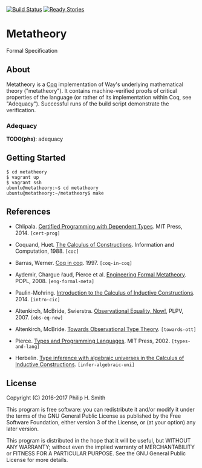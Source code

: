 <!--
  vim: filetype=markdown
-->

[![Build Status][build-status-badge]][build-status-link]
[![Ready Stories][tickets-badge]][tickets-link]

[build-status-badge]: https://travis-ci.org/waylang/metatheory.svg?branch=master
[build-status-link]: https://travis-ci.org/waylang/metatheory
[tickets-badge]: https://badge.waffle.io/waylang/metatheory.png?label=ready&title=Ready
[tickets-link]: http://waffle.io/waylang/metatheory

# Metatheory

Formal Specification

## About

Metatheory is a [Coq][coq] implementation of Way's underlying mathematical theory
("metatheory").  It contains machine-verified proofs of critical properties of the
language (or rather of its implementation within Coq, see "Adequacy").  Successful runs
of the build script demonstrate the verification.

[coq]: https://coq.inria.fr/

### Adequacy

**TODO(phs)**: adequacy

## Getting Started

```
$ cd metatheory
$ vagrant up
$ vagrant ssh
ubuntu@metatheory:~$ cd metatheory
ubuntu@metatheory:~/metatheory$ make
```

## References

* Chlipala. [Certified Programming with Dependent Types][cert-prog]. MIT Press, 2014.
  `[cert-prog]`

[cert-prog]: http://adam.chlipala.net/cpdt/

* Coquand, Huet. [The Calculus of Constructions][coc]. Information and Computation, 1988.
  `[coc]`

[coc]: http://www.sciencedirect.com/science/article/pii/0890540188900053

* Barras, Werner. [Coq in coq][coq-in-coq]. 1997. `[coq-in-coq]`

[coq-in-coq]: http://pauillac.inria.fr/~barras/coq_work-eng.html

* Aydemir, Chargue ́raud, Pierce et al. [Engineering Formal Metatheory][eng-formal-meta].
  POPL, 2008. `[eng-formal-meta]`

[eng-formal-meta]: http://www.seas.upenn.edu/~sweirich/papers/popl08-binders.pdf

* Paulin-Mohring. [Introduction to the Calculus of Inductive Constructions][intro-cic].
  2014. `[intro-cic]`

[intro-cic]: https://hal.inria.fr/hal-01094195/file/CIC.pdf

* Altenkirch, McBride, Swierstra. [Observational Equality, Now!][obs-eq-now], PLPV, 2007.
  `[obs-eq-now]`

[obs-eq-now]: http://www.cs.nott.ac.uk/~psztxa/publ/obseqnow.pdf

* Altenkirch, McBride. [Towards Observational Type Theory][towards-ott]. `[towards-ott]`

[towards-ott]: http://strictlypositive.org/ott.pdf

* Pierce. [Types and Programming Languages][types-and-lang]. MIT Press, 2002.
  `[types-and-lang]`

[types-and-lang]: http://www.cis.upenn.edu/~bcpierce/tapl/index.html

* Herbelin. [Type inference with algebraic universes in the Calculus of Inductive
  Constructions][infer-algebraic-uni]. `[infer-algebraic-uni]`

[infer-algebraic-uni]: http://pauillac.inria.fr/~herbelin/articles/univalgcci.pdf

## License

Copyright (C) 2016-2017 Philip H. Smith

This program is free software: you can redistribute it and/or modify
it under the terms of the GNU General Public License as published by
the Free Software Foundation, either version 3 of the License, or
(at your option) any later version.

This program is distributed in the hope that it will be useful,
but WITHOUT ANY WARRANTY; without even the implied warranty of
MERCHANTABILITY or FITNESS FOR A PARTICULAR PURPOSE.  See the
GNU General Public License for more details.
